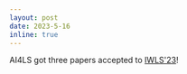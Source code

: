 ```yaml
---
layout: post
date: 2023-5-16
inline: true
---
```


AI4LS got three papers accepted to [IWLS'23](https://www.iwls.org/iwls2023)!
